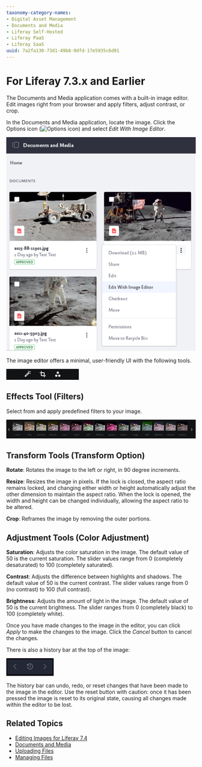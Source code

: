 ```yaml
---
taxonomy-category-names:
- Digital Asset Management
- Documents and Media
- Liferay Self-Hosted
- Liferay PaaS
- Liferay SaaS
uuid: 7a2fa130-73d1-49b8-9dfd-17e5935c6d91
---
```


# For Liferay 7.3.x and Earlier

The Documents and Media application comes with a built-in image editor. Edit images right from your browser and apply filters, adjust contrast, or crop.

In the Documents and Media application, locate the image. Click the Options icon (![Options icon](../../../../images/icon-options.png)) and select *Edit With Image Editor*.

![The Options icon contains functions for sharing, editing, checking out, or changing permissions for images.](editing-images-for-liferay-73-and-earlier-versions/images/01.png)

The image editor offers a minimal, user-friendly UI with the following tools.

![There are different editing tools below the image.](editing-images-for-liferay-73-and-earlier-versions/images/02.png)

## Effects Tool (Filters)

Select from and apply predefined filters to your image.

![The Effects tool brings up predefined filters you can apply to your image.](editing-images-for-liferay-73-and-earlier-versions/images/03.png)

## Transform Tools (Transform Option)

**Rotate**: Rotates the image to the left or right, in 90 degree increments.

**Resize**: Resizes the image in pixels. If the lock is closed, the aspect ratio remains locked, and changing either width or height automatically adjust the other dimension to maintain the aspect ratio. When the lock is opened, the width and height can be changed individually, allowing the aspect ratio to be altered.

**Crop**: Reframes the image by removing the outer portions.

## Adjustment Tools (Color Adjustment)

**Saturation**: Adjusts the color saturation in the image. The default value of 50 is the current saturation. The slider values range from 0 (completely desaturated) to 100 (completely saturated).

**Contrast**: Adjusts the difference between highlights and shadows. The default value of 50 is the current contrast. The slider values range from 0 (no contrast) to 100 (full contrast).

**Brightness**: Adjusts the amount of light in the image. The default value of 50 is the current brightness. The slider ranges from 0 (completely black) to 100 (completely white).

Once you have made changes to the image in the editor, you can click *Apply* to make the changes to the image. Click the *Cancel* button to cancel the changes.

There is also a history bar at the top of the image:

![The history bar at the top of your image can be used to undo or redo changes.](editing-images-for-liferay-73-and-earlier-versions/images/04.png)

The history bar can undo, redo, or reset changes that have been made to the image in the editor. Use the reset button with caution: once it has been pressed the image is reset to its original state, causing all changes made within the editor to be lost.

## Related Topics

- [Editing Images for Liferay 7.4](../editing-images.md)
- [Documents and Media](../../documents-and-media.md)
- [Uploading Files](./uploading-files.md)
- [Managing Files](./managing-files.md)
